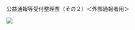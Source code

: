 公益通報等受付整理票（その２）＜外部通報者用＞

![](https://www.nta.go.jp/tmp/f7894992-83e0-4c0a-81a7-e32869bfa2b0/images/b2446aa6ec50c0e77780e01a4d930d158eedcf6cbddedd3c49a98f38fa82b269.jpg)